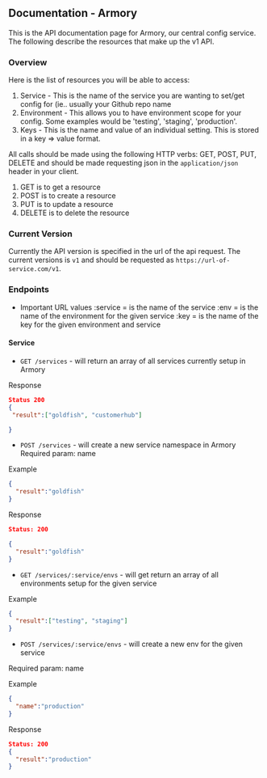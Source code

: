## Documentation - Armory
This is the API documentation page for Armory, our central config
service. The following describe the resources that make up the v1 API.

### Overview
Here is the list of resources you will be able to access:

1. Service - This is the name of the service you are wanting to set/get
config for (ie.. usually your Github repo name
2. Environment - This allows you to have environment scope for your
config. Some examples would be 'testing', 'staging', 'production'.
3. Keys - This is the name and value of an individual setting. This is
stored in a key => value format.


All calls should be made using the following HTTP verbs: GET, POST, PUT,
DELETE and should be made requesting json in the `application/json`
header in your client.

1. GET is to get a resource
2. POST is to create a resource
3. PUT is to update a resource
4. DELETE is to delete the resource

### Current Version
Currently the API version is specified in the url of the api request. The
current versions is `v1` and should be requested as
`https://url-of-service.com/v1`. 

### Endpoints

* Important URL values
:service = is the name of the service
:env = is the name of the environment for the given service
:key = is the name of the key for the given environment and service


#### **Service**

* `GET /services` - will return an array of all services currently setup in Armory

Response
```json
Status 200
{
 "result":["goldfish", "customerhub"]

}
```

* `POST /services` - will create a new service namespace in Armory
Required param: name

Example
```json
{ 
  "result":"goldfish" 
}
```
Response
```json
Status: 200

{
  "result":"goldfish"
}
```

* `GET /services/:service/envs` - will get return an array of all environments setup for the given service

Example
```json
{
  "result":["testing", "staging"]
}
```

* `POST /services/:service/envs` - will create a new env for the given
service

Required param: name

Example
```json
{
  "name":"production"
}
```
Response
```json
Status: 200
{
  "result":"production"
}
```
